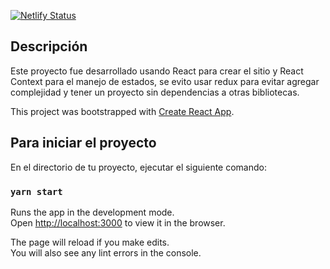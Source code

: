 [![Netlify Status](https://api.netlify.com/api/v1/badges/35c35ab9-9d27-458c-a16a-b3ab193aa6d4/deploy-status)](https://app.netlify.com/sites/jolly-meitner-c9273f/deploys)
## Descripción
Este proyecto fue desarrollado  usando React  para crear el sitio y React Context para el manejo de estados, se evito usar redux para evitar agregar complejidad y tener un proyecto sin dependencias a otras bibliotecas.  

This project was bootstrapped with [Create React App](https://github.com/facebook/create-react-app).

## Para iniciar el proyecto

En el directorio de tu proyecto, ejecutar el siguiente comando:

### `yarn start`

Runs the app in the development mode.<br />
Open [http://localhost:3000](http://localhost:3000) to view it in the browser.

The page will reload if you make edits.<br />
You will also see any lint errors in the console.

